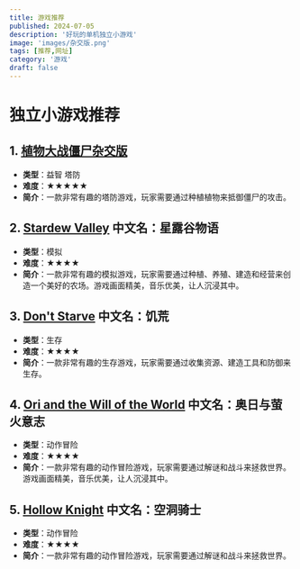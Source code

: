 ```yaml
---
title: 游戏推荐
published: 2024-07-05
description: '好玩的单机独立小游戏'
image: 'images/杂交版.png'
tags: [推荐,网址]
category: '游戏'
draft: false 
---
```


# 独立小游戏推荐

## 1. [植物大战僵尸杂交版](https://www.bilibili.com/opus/950559438973960216?spm_id_from=333.999.0.0)
- **类型**：益智 塔防
- **难度**：★★★★★
- **简介**：一款非常有趣的塔防游戏，玩家需要通过种植植物来抵御僵尸的攻击。

## 2. [Stardew Valley](https://store.steampowered.com/app/413150/) 中文名：星露谷物语
- **类型**：模拟
- **难度**：★★★★
- **简介**：一款非常有趣的模拟游戏，玩家需要通过种植、养殖、建造和经营来创造一个美好的农场。游戏画面精美，音乐优美，让人沉浸其中。

## 3. [Don't Starve](https://store.steampowered.com/app/322330/) 中文名：饥荒
- **类型**：生存
- **难度**：★★★★
- **简介**：一款非常有趣的生存游戏，玩家需要通过收集资源、建造工具和防御来生存。

## 4. [Ori and the Will of the World](https://store.steampowered.com/app/261570/) 中文名：奥日与萤火意志
- **类型**：动作冒险
- **难度**：★★★★
- **简介**：一款非常有趣的动作冒险游戏，玩家需要通过解谜和战斗来拯救世界。游戏画面精美，音乐优美，让人沉浸其中。

## 5. [Hollow Knight](https://store.steampowered.com/app/367520/)  中文名：空洞骑士
- **类型**：动作冒险
- **难度**：★★★★
- **简介**：一款非常有趣的动作冒险游戏，玩家需要通过解谜和战斗来拯救世界。



